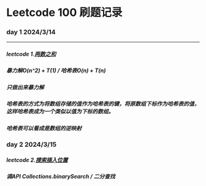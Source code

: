 Leetcode 100 刷题记录
=====
### day 1 2024/3/14 
-----
##### leetcode 1.[两数之和](https://leetcode.cn/problems/two-sum/description/?envType=study-plan-v2&envId=top-100-liked)
##### 暴力解O(n^2) + T(1)  / 哈希表O(n) + T(n)
##### 只做出来暴力解
##### 哈希表的方式为将数组存储的值作为哈希表的键，将原数组下标作为哈希表的值，这样哈希表成为一个类似以值为下标的数组。
##### 哈希表可以看成是数组的逆映射

### day 2 2024/3/15
##### leetcode 2.[搜索插入位置](https://leetcode.cn/problems/search-insert-position/submissions/512277194/?envType=study-plan-v2&envId=top-100-liked)
##### 调API Collections.binarySearch / 二分查找
